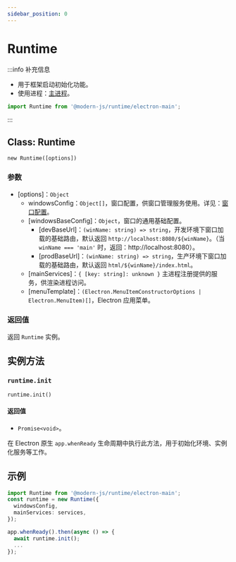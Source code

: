 ```yaml
---
sidebar_position: 0
---
```


# Runtime

:::info 补充信息
* 用于框架启动初始化功能。
* 使用进程：[主进程](/docs/guides/features/electron/basic#主进程)。

```typescript
import Runtime from '@modern-js/runtime/electron-main';
```
:::
## Class: Runtime

`new Runtime([options])`

### 参数
- [options]：`Object`
  - windowsConfig：`Object[]`，窗口配置，供窗口管理服务使用。详见：[窗口配置](/docs/apis/runtime/electron/main-process/window-config)。
  - [windowsBaseConfig]：`Object`，窗口的通用基础配置。
    - [devBaseUrl]：`(winName: string) => string`，开发环境下窗口加载的基础路由，默认返回 `http://localhost:8080/${winName}`。（当 `winName === 'main'` 时，返回：http://localhost:8080）。
    - [prodBaseUrl]：`(winName: string) => string`，生产环境下窗口加载的基础路由，默认返回 `html/${winName}/index.html`。
  - [mainServices]：`{ [key: string]: unknown }` 主进程注册提供的服务，供渲染进程访问。
  - [menuTemplate]：`(Electron.MenuItemConstructorOptions | Electron.MenuItem)[]`，Electron 应用菜单。
### 返回值
返回 `Runtime` 实例。

## 实例方法

### `runtime.init`

`runtime.init()`

#### 返回值
- `Promise<void>`。

在 Electron 原生 `app.whenReady` 生命周期中执行此方法，用于初始化环境、实例化服务等工作。


## 示例

```typescript title="electron/main.ts"
import Runtime from '@modern-js/runtime/electron-main';
const runtime = new Runtime({
  windowsConfig,
  mainServices: services,
});

app.whenReady().then(async () => {
  await runtime.init();
  ...
});
```
